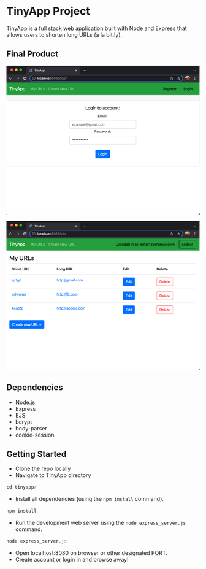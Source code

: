 # TinyApp Project

TinyApp is a full stack web application built with Node and Express that allows users to shorten long URLs (à la bit.ly).

## Final Product

!["Login page of TinyApp"](https://github.com/snoopy55619819/tinyapp/blob/master/views/images/loginPage.png?raw=true)

!["Landing home page after logging in. List of current shortened urls can be found here."](https://github.com/snoopy55619819/tinyapp/blob/master/views/images/homePage.png?raw=true)

## Dependencies

- Node.js
- Express
- EJS
- bcrypt
- body-parser
- cookie-session

## Getting Started

- Clone the repo locally
- Navigate to TinyApp directory
```js
cd tinyapp/
```
- Install all dependencies (using the `npm install` command).
```js
npm install
```
- Run the development web server using the `node express_server.js` command.
```js
node express_server.js
```
- Open localhost:8080 on browser or other designated PORT.
- Create account or login in and browse away!